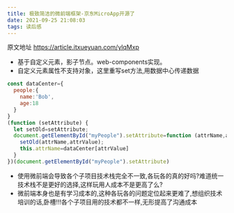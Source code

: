 ```yaml
---
title: 极致简洁的微前端框架-京东MicroApp开源了
date: 2021-09-25 21:08:03
tags: 读后感
---
```

原文地址 https://article.itxueyuan.com/ylqMxp

* 基于自定义元素，影子节点。web-components实现。
* 自定义元素属性不支持对象，这里重写set方法,用数据中心传递数据
```js
const dataCenter={
  people:{
    name:'Bob',
    age:18
  }
}
(function (setAttribute) {
  let setOld=setAttribute;
  document.getElementById("myPeople").setAttribute=function (attrName,attrValue) {
    setOld(attrName,attrValue);
    this.attrName=dataCenter[attrValue]
  }
})(document.getElementById("myPeople").setAttribute)

```
* 使用微前端会导致各个子项目技术栈完全不一致,各玩各的真的好吗?难道统一技术栈不是更好的选择,这样玩用人成本不是更高了么?
* 微前端本身也是有学习成本的,这种各玩各的问题定位起来更难了,想组织技术培训的话,卧槽!!!各个子项目用的技术都不一样,无形提高了沟通成本